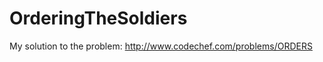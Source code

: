 OrderingTheSoldiers
===================

My solution to the problem: http://www.codechef.com/problems/ORDERS
